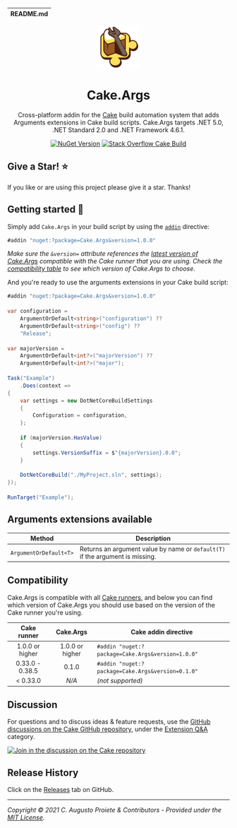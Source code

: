| README.md |
|:---|

<div align="center">

![Cake.Args](asset/cake-args-logo.png)

</div>

<h1 align="center">Cake.Args</h1>
<div align="center">

Cross-platform addin for the [Cake](https://cakebuild.net) build automation system that adds Arguments extensions in Cake build scripts. Cake.Args targets .NET 5.0, .NET Standard 2.0 and .NET Framework 4.6.1.

[![NuGet Version](https://img.shields.io/nuget/v/Cake.Args.svg?color=blue&style=flat-square)](https://www.nuget.org/packages/Cake.Args/) [![Stack Overflow Cake Build](https://img.shields.io/badge/stack%20overflow-cakebuild-orange.svg?style=flat-square)](http://stackoverflow.com/questions/tagged/cakebuild)

</div>

## Give a Star! :star:

If you like or are using this project please give it a star. Thanks!

## Getting started :rocket:

Simply add `Cake.Args` in your build script by using the [`addin`](http://cakebuild.net/docs/writing-builds/preprocessor-directives#add-in-directive) directive:

```csharp
#addin "nuget:?package=Cake.Args&version=1.0.0"
```

_Make sure the `&version=` attribute references the [latest version of Cake.Args](https://www.nuget.org/packages/Cake.Args/) compatible with the Cake runner that you are using. Check the [compatibility table](#compatibility) to see which version of Cake.Args to choose_.

And you're ready to use the arguments extensions in your Cake build script:

```csharp
#addin "nuget:?package=Cake.Args&version=1.0.0"

var configuration =
    ArgumentOrDefault<string>("configuration") ??
    ArgumentOrDefault<string>("config") ??
    "Release";

var majorVersion =
    ArgumentOrDefault<int?>("majorVersion") ??
    ArgumentOrDefault<int?>("major");

Task("Example")
    .Does(context =>
{
    var settings = new DotNetCoreBuildSettings
    {
        Configuration = configuration,
    };

    if (majorVersion.HasValue)
    {
        settings.VersionSuffix = $"{majorVersion}.0.0";
    }

    DotNetCoreBuild("./MyProject.sln", settings);
});

RunTarget("Example");
```

## Arguments extensions available

| Method                 | Description                                                                   |
| ---------------------- | ----------------------------------------------------------------------------- |
| `ArgumentOrDefault<T>` | Returns an argument value by name or `default(T)` if the argument is missing. |

## Compatibility

Cake.Args is compatible with all [Cake runners](https://cakebuild.net/docs/running-builds/runners/), and below you can find which version of Cake.Args you should use based on the version of the Cake runner you're using.

| Cake runner     | Cake.Args       | Cake addin directive                              |
|:---------------:|:---------------:| ------------------------------------------------- |
| 1.0.0 or higher | 1.0.0 or higher | `#addin "nuget:?package=Cake.Args&version=1.0.0"` |
| 0.33.0 - 0.38.5 | 0.1.0           | `#addin "nuget:?package=Cake.Args&version=0.1.0"` |
| < 0.33.0        | _N/A_           | _(not supported)_                                 |

## Discussion

For questions and to discuss ideas & feature requests, use the [GitHub discussions on the Cake GitHub repository](https://github.com/cake-build/cake/discussions), under the [Extension Q&A](https://github.com/cake-build/cake/discussions/categories/extension-q-a) category.

[![Join in the discussion on the Cake repository](https://img.shields.io/badge/GitHub-Discussions-green?logo=github)](https://github.com/cake-build/cake/discussions)

## Release History

Click on the [Releases](https://github.com/augustoproiete/Cake.Args/releases) tab on GitHub.

---

_Copyright &copy; 2021 C. Augusto Proiete & Contributors - Provided under the [MIT License](LICENSE)._
